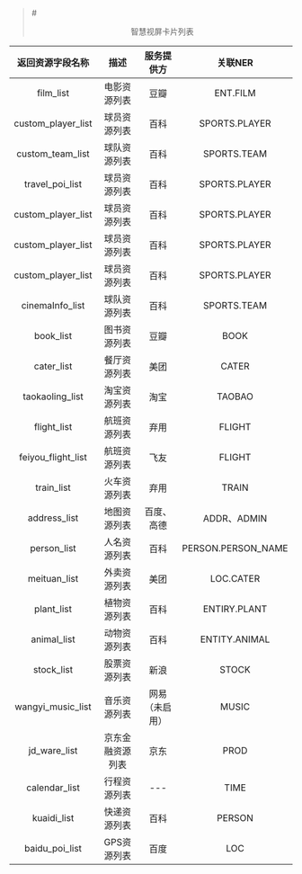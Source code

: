 >#<center>智慧视屏卡片列表<center/>

| 返回资源字段名称 |描述| 服务提供方 | 关联NER |
|:---:|:---:|:---:|:---:|
| film_list| 电影资源列表| 豆瓣| ENT.FILM|
| custom_player_list| 球员资源列表| 百科| SPORTS.PLAYER|
| custom_team_list| 球队资源列表| 百科| SPORTS.TEAM|
| travel_poi_list| 球员资源列表| 百科| SPORTS.PLAYER|
| custom_player_list| 球员资源列表| 百科| SPORTS.PLAYER|
| custom_player_list| 球员资源列表| 百科| SPORTS.PLAYER|
| custom_player_list| 球员资源列表| 百科| SPORTS.PLAYER|
| cinemaInfo_list| 球队资源列表| 百科| SPORTS.TEAM|
| book_list| 图书资源列表| 豆瓣| BOOK|
| cater_list| 餐厅资源列表| 美团| CATER|
| taokaoling_list| 淘宝资源列表| 淘宝| TAOBAO|
| flight_list| 航班资源列表| 弃用| FLIGHT|
| feiyou_flight_list| 航班资源列表| 飞友| FLIGHT|
| train_list| 火车资源列表| 弃用| TRAIN|
| address_list| 地图资源列表| 百度、高德| ADDR、ADMIN|
| person_list| 人名资源列表| 百科| PERSON.PERSON_NAME|
| meituan_list| 外卖资源列表| 美团| LOC.CATER|
| plant_list| 植物资源列表| 百科| ENTIRY.PLANT|
| animal_list| 动物资源列表| 百科| ENTITY.ANIMAL|
| stock_list| 股票资源列表| 新浪| STOCK|
| wangyi_music_list| 音乐资源列表| 网易（未启用）| MUSIC|
| jd_ware_list| 京东金融资源列表| 京东| PROD|
| calendar_list| 行程资源列表| ---| TIME|
| kuaidi_list| 快递资源列表| 百科| PERSON|
| baidu_poi_list| GPS资源列表| 百度| LOC|